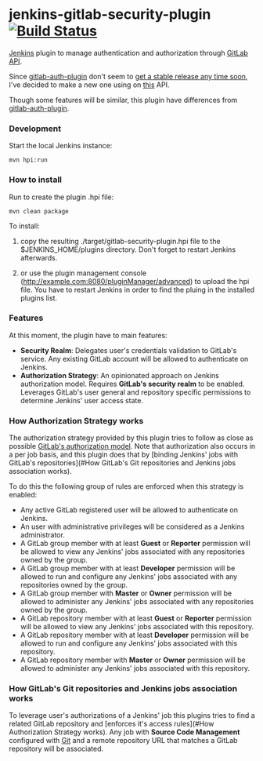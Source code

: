 jenkins-gitlab-security-plugin [![Build Status](https://travis-ci.org/andreptb/jenkins-gitlab-security-plugin.svg)](https://travis-ci.org/andreptb/jenkins-gitlab-security-plugin)
==============

[Jenkins](https://jenkins-ci.org/) plugin to manage authentication and authorization through [GitLab API](https://github.com/gitlabhq/gitlabhq/tree/master/doc/api).

Since [gitlab-auth-plugin](https://github.com/enil/gitlab-auth-plugin) don't seem to [get a stable release any time soon](https://github.com/enil/gitlab-auth-plugin/issues/1), I've decided to make a new one using on [this](https://github.com/timols/java-gitlab-api) API.

Though some features will be similar, this plugin have differences from [gitlab-auth-plugin](https://github.com/enil/gitlab-auth-plugin).

### Development

Start the local Jenkins instance:

```shell
mvn hpi:run
```

### How to install

Run to create the plugin .hpi file:

```shell
mvn clean package
```

To install:

1. copy the resulting ./target/gitlab-security-plugin.hpi file to the $JENKINS_HOME/plugins directory. Don't forget to restart Jenkins afterwards.

2. or use the plugin management console (http://example.com:8080/pluginManager/advanced) to upload the hpi file. You have to restart Jenkins in order to find the pluing in the installed plugins list.


### Features

At this moment, the plugin have to main features:

- **Security Realm**: Delegates user's credentials validation to GitLab's service. Any existing GitLab account will be allowed to authenticate on Jenkins.
- **Authorization Strategy**: An opinionated approach on Jenkins authorization model. Requires **GitLab's security realm** to be enabled. Leverages GitLab's user general and repository specific permissions to determine Jenkins' user access state.

### How Authorization Strategy works

The authorization strategy provided by this plugin tries to follow as close as possible [GitLab's authorization model](https://gitlab.com/gitlab-org/gitlab-ce/blob/master/doc/permissions/permissions.md).  Note that authorization also occurs in a per job basis, and this plugin does that by [binding Jenkins' jobs with GitLab's repositories](#How GitLab's Git repositories and Jenkins jobs association works).

To do this the following group of rules are enforced when this strategy is enabled:

* Any active GitLab registered user will be allowed to authenticate on Jenkins.
* An user with administrative privileges will be considered as a Jenkins administrator.
* A GitLab group member with at least **Guest** or **Reporter** permission will be allowed to view any Jenkins' jobs associated with any repositories owned by the group.
* A GitLab group member with at least **Developer** permission will be allowed to run and configure any Jenkins' jobs associated with any repositories owned by the group.
* A GitLab group member with **Master** or **Owner** permission will be allowed to administer any Jenkins' jobs associated with any repositories owned by the group.
* A GitLab repository member with at least **Guest** or **Reporter** permission will be allowed to view any Jenkins' jobs associated with this repository.
* A GitLab repository member with at least **Developer** permission will be allowed to run and configure any Jenkins' jobs associated with this repository.
* A GitLab repository member with **Master** or **Owner** permission will be allowed to administer any Jenkins' jobs associated with this repository.

### How GitLab's Git repositories and Jenkins jobs association works

To leverage user's authorizations of a Jenkins' job this plugins tries to find a related GitLab repository and [enforces it's access rules](#How Authorization Strategy works).
Any job with **Source Code Management** configured with [Git](https://wiki.jenkins-ci.org/display/JENKINS/Git+Plugin) and a remote repository URL that matches a GitLab repository will be associated.
